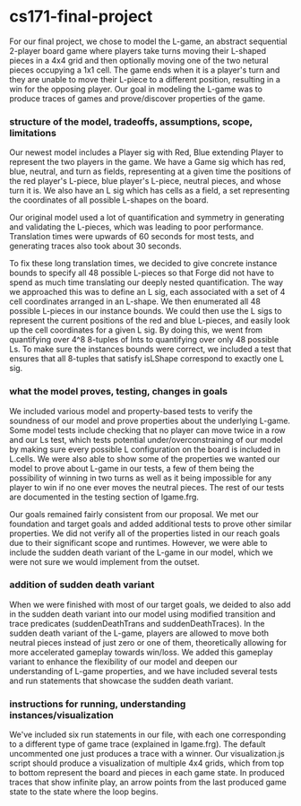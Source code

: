 # cs171-final-project

For our final project, we chose to model the L-game, an abstract sequential 2-player board game where players take turns moving their L-shaped pieces in a 4x4 grid and then optionally moving one of the two netural pieces occupying a 1x1 cell. The game ends when it is a player's turn and they are unable to move their L-piece to a different position, resulting in a win for the opposing player. Our goal in modeling the L-game was to produce traces of games and prove/discover properties of the game.

### structure of the model, tradeoffs, assumptions, scope, limitations

Our newest model includes a Player sig with Red, Blue extending Player to represent the two players in the game. We have a Game sig which has red, blue, neutral, and turn as fields, representing at a given time the positions of the red player's L-piece, blue player's L-piece, neutral pieces, and whose turn it is. We also have an L sig which has cells as a field, a set representing the coordinates of all possible L-shapes on the board.

Our original model used a lot of quantification and symmetry in generating and validating the L-pieces, which was leading to poor performance. Translation times were upwards of 60 seconds for most tests, and generating traces also took about 30 seconds.

To fix these long translation times, we decided to give concrete instance bounds to specify all 48 possible L-pieces so that Forge did not have to spend as much time translating our deeply nested quantification. The way we approached this was to define an L sig, each associated with a set of 4 cell coordinates arranged in an L-shape. We then enumerated all 48 possible L-pieces in our instance bounds. We could then use the L sigs to represent the current positions of the red and blue L-pieces, and easily look up the cell coordinates for a given L sig. By doing this, we went from quantifying over 4^8 8-tuples of Ints to quantifying over only 48 possible Ls. To make sure the instances bounds were correct, we included a test that ensures that all 8-tuples that satisfy isLShape correspond to exactly one L sig.

### what the model proves, testing, changes in goals

We included various model and property-based tests to verify the soundness of our model and prove properties about the underlying L-game. Some model tests include checking that no player can move twice in a row and our Ls test, which tests potential under/overconstraining of our model by making sure every possible L configuration on the board is included in L.cells. We were also able to show some of the properties we wanted our model to prove about L-game in our tests, a few of them being the possibility of winning in two turns as well as it being impossible for any player to win if no one ever moves the neutral pieces. The rest of our tests are documented in the testing section of lgame.frg.

Our goals remained fairly consistent from our proposal. We met our foundation and target goals and added additional tests to prove other similar properties. We did not verify all of the properties listed in our reach goals due to their significant scope and runtimes. However, we were able to include the sudden death variant of the L-game in our model, which we were not sure we would implement from the outset.

### addition of sudden death variant

When we were finished with most of our target goals, we deided to also add in the sudden death variant into our model using modified transition and trace predicates (suddenDeathTrans and suddenDeathTraces). In the sudden death variant of the L-game, players are allowed to move both neutral pieces instead of just zero or one of them, theoretically allowing for more accelerated gameplay towards win/loss. We added this gameplay variant to enhance the flexibility of our model and deepen our understanding of L-game properties, and we have included several tests and run statements that showcase the sudden death variant.

### instructions for running, understanding instances/visualization

We've included six run statements in our file, with each one corresponding to a different type of game trace (explained in lgame.frg). The default uncommented one just produces a trace with a winner. Our visualization.js script should produce a visualization of multiple 4x4 grids, which from top to bottom represent the board and pieces in each game state. In produced traces that show infinite play, an arrow points from the last produced game state to the state where the loop begins.
